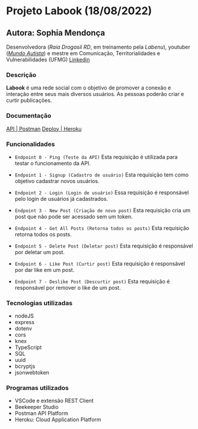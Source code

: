# Projeto Labook (18/08/2022)

## Autora: Sophia Mendonça
Desenvolvedora (*Raia Drogasil RD*, em treinamento pela *Labenu*), youtuber ([*Mundo Autista*](https://www.youtube.com/c/MundoAutista)) e mestre em Comunicação, Territorialidades e Vulnerabilidades (UFMG)
[Linkedin](https://www.linkedin.com/in/sophia-mendon%C3%A7a-b88550212/)

### Descrição
**Labook** é uma rede social com o objetivo de promover a conexão e interação entre seus mais diversos usuários. As pessoas poderão criar e curtir publicações.

### Documentação
[API | Postman](https://documenter.getpostman.com/view/20786743/VUqmxKt5)
[Deploy | Heroku](https://app-sophia-labook.herokuapp.com/)

### Funcionalidades

- `Endpoint 0 - Ping (Teste da API)`
Esta requisição é utilizada para testar o funcionamento da API.

- `Endpoint 1 - Signup (Cadastro de usuário)`
Esta requisição tem como objetivo cadastrar novos usuários.

- `Endpoint 2 - Login (Login de usuário)`
Essa requisição é responsável pelo login de usuários já cadastrados.

- `Endpoint 3 - New Post (Criação de novo post)`
Esta requisição cria um post que não pode ser acessado sem um token.

- `Endpoint 4 - Get All Posts (Retorna todos os posts)`
Esta requisição retorna todos os posts.

- `Endpoint 5 - Delete Post (Deletar post)`
Esta requisição é responsável por deletar um post.

- `Endpoint 6 - Like Post (Curtir post)`
Esta requisição é responsável por dar like em um post.

- `Endpoint 7 - Deslike Post (Descurtir post)`
Esta requisição é responsável por remover o like de um post.


### Tecnologias utilizadas
- nodeJS
- express
- dotenv
- cors
- knex
- TypeScript
- SQL
- uuid
- bcryptjs
- jsonwebtoken

### Programas utilizados
- VSCode e extensão REST Client
- Beekeeper Studio
- Postman API Platform
- Heroku: Cloud Application Platform